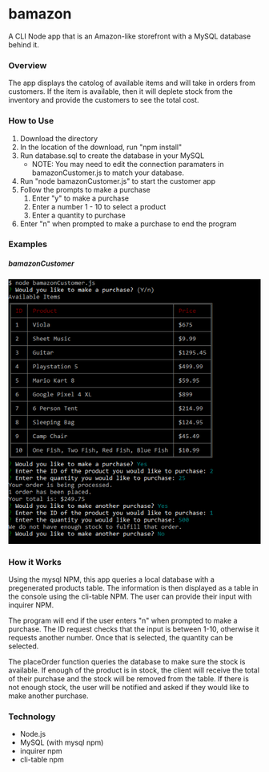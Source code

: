 # bamazon
A CLI Node app that is an Amazon-like storefront with a MySQL database behind it.

### Overview
The app displays the catolog of available items and will take in orders from customers. If the item is available, then it will deplete stock from the inventory and provide the customers to see the total cost.

### How to Use
1. Download the directory
1. In the location of the download, run "npm install"
1. Run database.sql to create the database in your MySQL
   - NOTE: You may need to edit the connection paramaters in bamazonCustomer.js to match your database.
1. Run "node bamazonCustomer.js" to start the customer app
1. Follow the prompts to make a purchase
   1. Enter "y" to make a purchase
   1. Enter a number 1 - 10 to select a product
   1. Enter a quantity to purchase
1. Enter "n" when prompted to make a purchase to end the program

### Examples

##### bamazonCustomer

![customer-example](https://raw.githubusercontent.com/MagusConjurer/bamazon/master/images/customer.png)

### How it Works
Using the mysql NPM, this app queries a local database with a pregenerated products table. The information is then displayed as a table in the console using the cli-table NPM. The user can provide their input with inquirer NPM.

The program will end if the user enters "n" when prompted to make a purchase. The ID request checks that the input is between 1-10, otherwise it requests another number. Once that is selected, the quantity can be selected. 

The placeOrder function queries the database to make sure the stock is available. If enough of the product is in stock, the client will receive the total of their purchase and the stock will be removed from the table. If there is not enough stock, the user will be notified and asked if they would like to make another purchase.

### Technology
- Node.js
- MySQL (with mysql npm)
- inquirer npm
- cli-table npm

